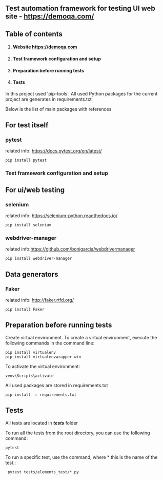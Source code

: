 ## Test automation framework for testing UI web site - https://demoqa.com/

## Table of contents

1. #### Website https://demoqa.com
2. #### Test framework configuration and setup
3. #### Preparation before running tests
4. #### Tests


In this project used 'pip-tools'. All used Python packages for the current project are generates in requirements.txt

Below is the list of main packages with references

## **For test itself**
### pytest

related info: https://docs.pytest.org/en/latest/

    pip install pytest

### Test framework configuration and setup

## **For ui/web testing**

### selenium

related info: https://selenium-python.readthedocs.io/

    pip install selenium

### webdriver-manager

related info:https://github.com/bonigarcia/webdrivermanager

    pip install webdriver-manager


## **Data generators**

### Faker

related info: http://faker.rtfd.org/

    pip install Faker


## Preparation before running tests
Create virtual environment.
To create a virtual environment, execute the following commands in the command line:

    pip install virtualenv
    pip install virtualenvwrapper-win

To activate the virtual environment:

    venv\Scripts\activate

All used packages are stored in requirements.txt

    pip install -r requirements.txt


## Tests

All tests are located in  ***tests*** folder

To run all the tests from the root directory, you can use the following command:

    pytest

To run a specific test, use the command, where * this is the name of the test.:

     pytest tests/elements_test/*.py
